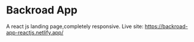 # Backroad App
  A react js landing page,completely responsive.
  Live site: https://backroad-app-reactjs.netlify.app/
